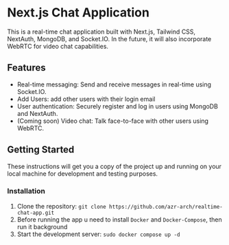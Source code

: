 # Next.js Chat Application

This is a real-time chat application built with Next.js, Tailwind CSS, NextAuth, MongoDB, and Socket.IO. In the future, it will also incorporate WebRTC for video chat capabilities.

## Features

- Real-time messaging: Send and receive messages in real-time using Socket.IO.
- Add Users: add other users with their login email 
- User authentication: Securely register and log in users using MongoDB and NextAuth.
- (Coming soon) Video chat: Talk face-to-face with other users using WebRTC.

## Getting Started

These instructions will get you a copy of the project up and running on your local machine for development and testing purposes.

### Installation

1. Clone the repository: `git clone https://github.com/azr-arch/realtime-chat-app.git`
2. Before running the app u need to install `Docker` and `Docker-Compose`, then run it background
3. Start the development server: `sudo docker compose up -d`
